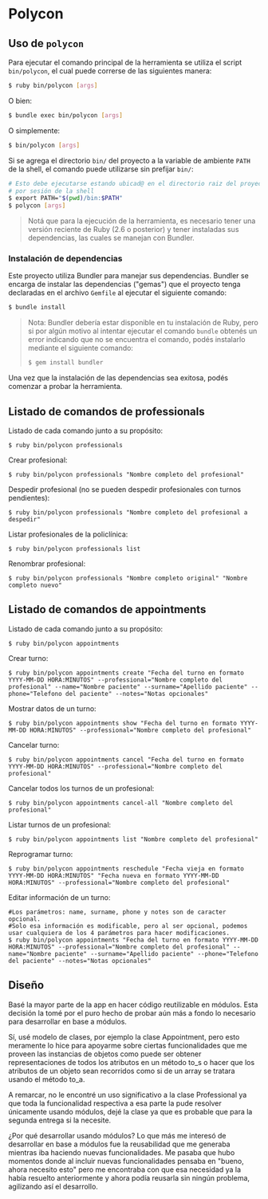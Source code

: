 # Polycon
## Uso de `polycon`

Para ejecutar el comando principal de la herramienta se utiliza el script `bin/polycon`,
el cual puede correrse de las siguientes manera:

```bash
$ ruby bin/polycon [args]
```

O bien:

```bash
$ bundle exec bin/polycon [args]
```

O simplemente:

```bash
$ bin/polycon [args]
```

Si se agrega el directorio `bin/` del proyecto a la variable de ambiente `PATH` de la shell,
el comando puede utilizarse sin prefijar `bin/`:

```bash
# Esto debe ejecutarse estando ubicad@ en el directorio raiz del proyecto, una única vez
# por sesión de la shell
$ export PATH="$(pwd)/bin:$PATH"
$ polycon [args]
```

> Notá que para la ejecución de la herramienta, es necesario tener una versión reciente de
> Ruby (2.6 o posterior) y tener instaladas sus dependencias, las cuales se manejan con
> Bundler.

### Instalación de dependencias

Este proyecto utiliza Bundler para manejar sus dependencias. Bundler se encarga de instalar las dependencias ("gemas")
que el proyecto tenga declaradas en el archivo `Gemfile` al ejecutar el siguiente comando:

```bash
$ bundle install
```

> Nota: Bundler debería estar disponible en tu instalación de Ruby, pero si por algún
> motivo al intentar ejecutar el comando `bundle` obtenés un error indicando que no se
> encuentra el comando, podés instalarlo mediante el siguiente comando:
>
> ```bash
> $ gem install bundler
> ```

Una vez que la instalación de las dependencias sea exitosa, podés comenzar a probar la
herramienta.

## Listado de comandos de professionals
Listado de cada comando junto a su propósito:
```
$ ruby bin/polycon professionals
```
Crear profesional:
```
$ ruby bin/polycon professionals "Nombre completo del profesional"
```

Despedir profesional (no se pueden despedir profesionales con turnos pendientes):
```
$ ruby bin/polycon professionals "Nombre completo del profesional a despedir"
```

Listar profesionales de la policlínica:
```
$ ruby bin/polycon professionals list
```

Renombrar profesional:
```
$ ruby bin/polycon professionals "Nombre completo original" "Nombre completo nuevo"
```

## Listado de comandos de appointments
Listado de cada comando junto a su propósito:
```
$ ruby bin/polycon appointments
```

Crear turno:
```
$ ruby bin/polycon appointments create "Fecha del turno en formato YYYY-MM-DD HORA:MINUTOS" --professional="Nombre completo del profesional" --name="Nombre paciente" --surname="Apellido paciente" --phone="Telefono del paciente" --notes="Notas opcionales"
```

Mostrar datos de un turno:
```
$ ruby bin/polycon appointments show "Fecha del turno en formato YYYY-MM-DD HORA:MINUTOS" --professional="Nombre completo del profesional"
```

Cancelar turno:
```
$ ruby bin/polycon appointments cancel "Fecha del turno en formato YYYY-MM-DD HORA:MINUTOS" --professional="Nombre completo del profesional"
```

Cancelar todos los turnos de un profesional:
```
$ ruby bin/polycon appointments cancel-all "Nombre completo del profesional"
```

Listar turnos de un profesional:
```
$ ruby bin/polycon appointments list "Nombre completo del profesional"
```

Reprogramar turno:
```
$ ruby bin/polycon appointments reschedule "Fecha vieja en formato YYYY-MM-DD HORA:MINUTOS" "Fecha nueva en formato YYYY-MM-DD HORA:MINUTOS" --professional="Nombre completo del profesional"
```

Editar información de un turno:
```
#Los parámetros: name, surname, phone y notes son de caracter opcional.
#Solo esa información es modificable, pero al ser opcional, podemos usar cualquiera de los 4 parámetros para hacer modificaciones.
$ ruby bin/polycon appointments "Fecha del turno en formato YYYY-MM-DD HORA:MINUTOS" --professional="Nombre completo del profesional" --name="Nombre paciente" --surname="Apellido paciente" --phone="Telefono del paciente" --notes="Notas opcionales"
```

## Diseño

Basé la mayor parte de la app en hacer código reutilizable en módulos. Esta decisión la tomé por el puro hecho de probar aún más a fondo lo necesario para desarrollar en base a módulos. 

Sí, usé modelo de clases, por ejemplo la clase Appointment, pero esto meramente lo hice para apoyarme sobre ciertas funcionalidades que me proveen las instancias de objetos como puede ser obtener representaciones de todos los atributos en un método to_s o hacer que los atributos de un objeto sean recorridos como si de un array se tratara usando el método to_a.

A remarcar, no le encontré un uso significativo a la clase Professional ya que toda la funcionalidad respectiva a esa parte la pude resolver únicamente usando módulos, dejé la clase ya que es probable que para la segunda entrega si la necesite.

¿Por qué desarrollar usando módulos? Lo que más me interesó de desarrollar en base a módulos fue la reusabilidad que me generaba mientras iba haciendo nuevas funcionalidades. Me pasaba que hubo momentos donde al incluir nuevas funcionalidades pensaba en "bueno, ahora necesito esto" pero me encontraba con que esa necesidad ya la había resuelto anteriormente y ahora podía reusarla sin ningún problema, agilizando así el desarrollo.